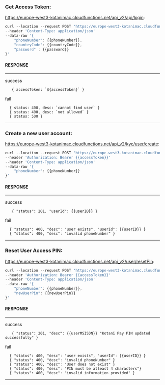 ### Get Access Token:
https://europe-west3-kotanimac.cloudfunctions.net/api_v2/api/login:
```javascript
curl --location --request POST 'https://europe-west3-kotanimac.cloudfunctions.net/api_v1/api/login'
--header 'Content-Type: application/json'
--data-raw '{
    "phoneNumber": {{phoneNumber}},
    "countryCode": {{countryCode}},
    "password" : {{password}}
}'
```
#### RESPONSE
---
<dl><dt>success</dt></dl>

```json5  
   { accessToken: `${accessToken}` } 
```

<dl><dt>fail</dt></dl>

```json5 
  { status: 400, desc: `cannot find user` }
  { status: 400, desc: `not allowed` }
  { status: 500 }
```
---
### Create a new user account:
https://europe-west3-kotanimac.cloudfunctions.net/api_v2/kyc/user/create:
```javascript
curl --location --request POST 'https://europe-west3-kotanimac.cloudfunctions.net/api_v1/kyc/user/create'
--header 'Authorization: Bearer {{accessToken}}'
--header 'Content-Type: application/json'
--data-raw '{
    "phoneNumber": {{phoneNumber}}
}'
```
#### RESPONSE
---
<dl><dt>success</dt></dl>

```json5  
   { "status": 201, "userId": {{userID}} } 
```

<dl><dt>fail</dt></dl>

```json5 
  { "status": 400, "desc": "user exists", "userId": {{userID}} }
  { "status": 400, "desc": "invalid phoneNumber" }
```
---

### Reset User Access PIN:
https://europe-west3-kotanimac.cloudfunctions.net/api_v2/user/resetPin:
```javascript
curl --location --request POST 'https://europe-west3-kotanimac.cloudfunctions.net/api_v2/user/resetPin'
--header 'Authorization: Bearer {{accessToken}}'
--header 'Content-Type: application/json'
--data-raw '{
    "phoneNumber": {{phoneNumber}},
    "newUserPin": {{newUserPin}}
}'
```
#### RESPONSE
---
<dl><dt>success</dt></dl>

```json5  
   { "status": 201, "desc": {{userMSISDN}} "Kotani Pay PIN updated successfully" } 
```

<dl><dt>fail</dt></dl>

```json5 
  { "status": 400, "desc": "user exists", "userId": {{userID}} }
  { "status": 400, "desc": "invalid phoneNumber" }
  { "status": 400, "desc": "User does not exist" }
  { "status": 400, "desc": "PIN must be atleast 4 characters"}
  { "status": 400, "desc": "invalid information provided" }
```
---
